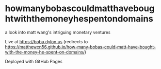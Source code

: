 # howmanybobascouldmatthaveboughtwiththemoneyhespentondomains
a look into matt wang's intriguing monetary ventures

Live at https://boba.dylon.us (redirects to https://matthewcn56.github.io/how-many-bobas-could-matt-have-bought-with-the-money-he-spent-on-domains/)

Deployed with GitHub Pages